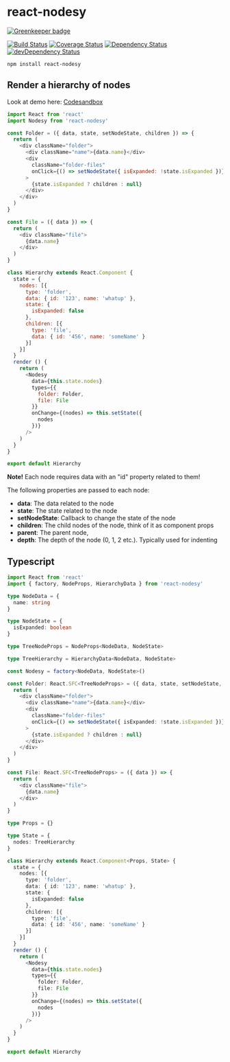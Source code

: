 # react-nodesy

[![Greenkeeper badge](https://badges.greenkeeper.io/christianalfoni/react-nodesy.svg)](https://greenkeeper.io/)

[![Build Status](https://img.shields.io/travis/christianalfoni/react-nodesy/master.svg)](https://travis-ci.org/christianalfoni/react-nodesy)
[![Coverage Status](https://img.shields.io/coveralls/christianalfoni/react-nodesy/master.svg)](https://coveralls.io/github/christianalfoni/react-nodesy?branch=master)
[![Dependency Status](https://img.shields.io/david/christianalfoni/react-nodesy.svg)](https://david-dm.org/christianalfoni/react-nodesy)
[![devDependency Status](https://img.shields.io/david/dev/christianalfoni/react-nodesy.svg)](https://david-dm.org/christianalfoni/react-nodesy?type=dev)

`npm install react-nodesy`

## Render a hierarchy of nodes

Look at demo here: [Codesandbox](https://codesandbox.io/s/2zxq8k3xon)

```js
import React from 'react'
import Nodesy from 'react-nodesy'

const Folder = ({ data, state, setNodeState, children }) => {
  return (
    <div className="folder">
      <div className="name">{data.name}</div>
      <div
        className="folder-files"
        onClick={() => setNodeState({ isExpanded: !state.isExpanded })}
      >
        {state.isExpanded ? children : null}
      </div>
    </div>
  )
}

const File = ({ data }) => {
  return (
    <div className="file">
      {data.name}
    </div>
  )
}

class Hierarchy extends React.Component {
  state = {
    nodes: [{
      type: 'folder',
      data: { id: '123', name: 'whatup' },
      state: {
        isExpanded: false
      },
      children: [{
        type: 'file',
        data: { id: '456', name: 'someName' }
      }]
    }]
  }
  render () {
    return (
      <Nodesy
        data={this.state.nodes}
        types={{
          folder: Folder,
          file: File
        }}
        onChange={(nodes) => this.setState({
          nodes
        })}
      />
    )
  }
}

export default Hierarchy
```

**Note!** Each node requires data with an "id" property related to them!

The following properties are passed to each node:

- **data**: The data related to the node
- **state**: The state related to the node
- **setNodeState**: Callback to change the state of the node
- **children**: The child nodes of the node, think of it as component props
- **parent**: The parent node,
- **depth**: The depth of the node (0, 1, 2 etc.). Typically used for indenting

## Typescript

```ts
import React from 'react'
import { factory, NodeProps, HierarchyData } from 'react-nodesy'

type NodeData = {
  name: string
}

type NodeState = {
  isExpanded: boolean
}

type TreeNodeProps = NodeProps<NodeData, NodeState>

type TreeHierarchy = HierarchyData<NodeData, NodeState>

const Nodesy = factory<NodeData, NodeState>()

const Folder: React.SFC<TreeNodeProps> = ({ data, state, setNodeState, children }) => {
  return (
    <div className="folder">
      <div className="name">{data.name}</div>
      <div
        className="folder-files"
        onClick={() => setNodeState({ isExpanded: !state.isExpanded })}
      >
        {state.isExpanded ? children : null}
      </div>
    </div>
  )
}

const File: React.SFC<TreeNodeProps> = ({ data }) => {
  return (
    <div className="file">
      {data.name}
    </div>
  )
}

type Props = {}

type State = {
  nodes: TreeHierarchy
}

class Hierarchy extends React.Component<Props, State> {
  state = {
    nodes: [{
      type: 'folder',
      data: { id: '123', name: 'whatup' },
      state: {
        isExpanded: false
      },
      children: [{
        type: 'file',
        data: { id: '456', name: 'someName' }
      }]
    }]
  }
  render () {
    return (
      <Nodesy
        data={this.state.nodes}
        types={{
          folder: Folder,
          file: File
        }}
        onChange={(nodes) => this.setState({
          nodes
        })}
      />
    )
  }
}

export default Hierarchy
```